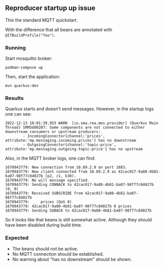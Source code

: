 ## Reproducer startup up issue

This the standard MQTT quickstart.

With the difference that all beans are annotated with `@IfBuildProfile("foo")`.

### Running

Start mosquitto broker:

```shell
podman-compose up
```

Then, start the application:

```shell
mvn quarkus:dev
```

### Results

Quarkus starts and doesn't send messages. However, in the startup logs one can see:

```text
2022-12-13 16:01:39,953 WARN  [io.sma.rea.mes.provider] (Quarkus Main Thread) SRMSG00207: Some components are not connected to either downstream consumers or upstream producers:
        - IncomingConnector{channel:'prices', attribute:'mp.messaging.incoming.prices'} has no downstream
        - OutgoingConnector{channel:'topic-price', attribute:'mp.messaging.outgoing.topic-price'} has no upstream
```

Also, in the MQTT broker logs, one can find:

```text
1670943779: New connection from 10.89.2.9 on port 1883.
1670943779: New client connected from 10.89.2.9 as 42cac017-9a80-4b81-ba07-98f77c84027b (p2, c1, k30).
1670943779: No will message specified.
1670943779: Sending CONNACK to 42cac017-9a80-4b81-ba07-98f77c84027b (0, 0)
1670943779: Received SUBSCRIBE from 42cac017-9a80-4b81-ba07-98f77c84027b
1670943779:     prices (QoS 0)
1670943779: 42cac017-9a80-4b81-ba07-98f77c84027b 0 prices
1670943779: Sending SUBACK to 42cac017-9a80-4b81-ba07-98f77c84027b
```

So it looks like that beans is still somewhat active. Although they should have been disabled during build time.

### Expected

* The beans should not be active.
* No MQTT connection should be established.
* No warning about "has no downstream" should be shown.
